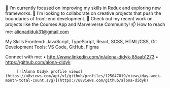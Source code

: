 🌱 I’m currently focused on improving my skills in Redux and exploring new frameworks.
👯 I’m looking to collaborate on creative projects that push the boundaries of front-end development.
📝 Check out my recent work on projects like the Courses App and Marvelverse Community!
📫 How to reach me: alionadiduk31@gmail.com
 
My Skills
Frontend: JavaScript, TypeScript, React, SCSS, HTML/CSS, Git
Development Tools: VS Code, GitHub, Figma
 
Connect with me:
•	http://www.linkedin.com/in/alona-didyk-85aab1273
•	https://github.com/alona-didyk

         [![Alona Didyk profile views](https://u8views.com/api/v1/github/profiles/125047819/views/day-week-month-total-count.svg)](https://u8views.com/github/alona-didyk)
